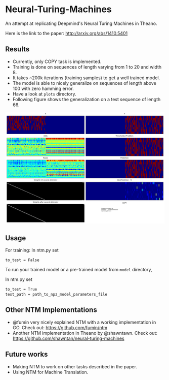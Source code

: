# Neural-Turing-Machines
An attempt at replicating Deepmind's Neural Turing Machines in Theano.

Here is the link to the paper: http://arxiv.org/abs/1410.5401

## Results
- Currently, only COPY task is implemented.
- Training is done on sequences of length varying from 1 to 20 and width 8.
- It takes ~200k iterations (training samples) to get a well trained model.
- The model is able to nicely generalize on sequences of length above 100 with zero hamming error.
- Have a look at `plots` directory.
- Following figure shows the generalization on a test sequence of length 66.

![Alt ntm-on-test-seq-of-len-66](plots/ntm-info-COPY-10-120-66-2016-03-04-16-18-50.png)

## Usage
For training: In ntm.py set
```
to_test = False
```
To run your trained model or a pre-trained model from `model` directory,

In ntm.py set
```
to_test = True
test_path = path_to_npz_model_parameters_file
```

## Other NTM Implementations
- @fumin very nicely explained NTM with a working implementation in GO. Check out: https://github.com/fumin/ntm
- Another NTM implementation in Theano by @shawntawn. Check out: https://github.com/shawntan/neural-turing-machines

## Future works
- Making NTM to work on other tasks described in the paper.
- Using NTM for Machine Translation.